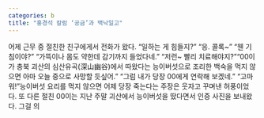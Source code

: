 ```yaml
---
categories: b
title: "홍경석 칼럼 ‘공금’과 백낙일고"
---
```

어제 근무 중 절친한 친구에게서 전화가 왔다. “일하는 게 힘들지?” “응. 콜록~” “웬 기침이야?” “가뜩이나 몸도 약한데 감기까지 들었다네.” “저런~ 빨리 치료해야지?”“00이가 충북 괴산의 심산유곡(深山幽谷)에서 따왔다는 능이버섯으로 조리한 백숙을 먹지 않으면 아마 오늘 중으로 사망할 듯싶어.” “그럼 내가 당장 00에게 연락해 보겠네.” “고마워!”능이버섯 요리를 먹지 않으면 어제 당장 죽는다는 주장은 웃자고 꾸며낸 허풍이었다. 또 다른 절친 00이는 지난 주말 괴산에서 능이버섯을 땄다면서 인증 사진을 보내왔다. 그걸 의